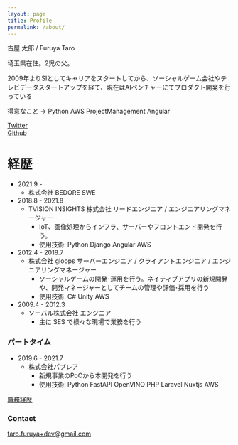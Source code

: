 ```yaml
---
layout: page
title: Profile
permalink: /about/
---
```


古屋 太郎 / Furuya Taro

埼玉県在住。2児の父。

2009年よりSIとしてキャリアをスタートしてから、ソーシャルゲーム会社やテレビデータスタートアップを経て、現在はAIベンチャーにてプロダクト開発を行っている

得意なこと → Python AWS ProjectManagement Angular 

[Twitter](https://twitter.com/taross__f)  
[Github](https://github.com/taross-f)


# 経歴
- 2021.9 -
  - 株式会社 BEDORE SWE   
- 2018.8 - 2021.8
  - TVISION INSIGHTS 株式会社 リードエンジニア / エンジニアリングマネージャー
    - IoT、画像処理からインフラ、サーバーやフロントエンド開発を行う。
    - 使用技術: Python Django Angular AWS
- 2012.4 - 2018.7
  - 株式会社 gloops サーバーエンジニア / クライアントエンジニア / エンジニアリングマネージャー
    - ソーシャルゲームの開発･運用を行う。ネイティブアプリの新規開発や、開発マネージャーとしてチームの管理や評価･採用を行う
    - 使用技術: C# Unity AWS
- 2009.4 - 2012.3
  - ソーバル株式会社 エンジニア
    - 主に SES で様々な現場で業務を行う
    
### パートタイム

- 2019.6 - 2021.7
  - 株式会社パプレア
    - 新規事業のPoCから本開発を行う
    - 使用技術: Python FastAPI OpenVINO PHP Laravel Nuxtjs AWS

[職務経歴](https://gist.github.com/taross-f/e3043275d6a71f410867fcc1aa51ced1)

<div data-iframe-width="150" data-iframe-height="270" data-share-badge-id="1a3dd763-c988-441a-839c-34010e6fdd33" data-share-badge-host="https://www.credly.com"></div><script type="text/javascript" async src="//cdn.credly.com/assets/utilities/embed.js"></script>
<div data-iframe-width="150" data-iframe-height="270" data-share-badge-id="e7e5eac6-43c2-4992-aa14-6a2af37e6136" data-share-badge-host="https://www.credly.com"></div><script type="text/javascript" async src="//cdn.credly.com/assets/utilities/embed.js"></script>
<div data-iframe-width="150" data-iframe-height="270" data-share-badge-id="43049902-ff70-4dd0-99b7-c91308a2c436" data-share-badge-host="https://www.credly.com"></div><script type="text/javascript" async src="//cdn.credly.com/assets/utilities/embed.js"></script>

### Contact

[taro.furuya+dev@gmail.com](mailto:taro.furuya+dev@gmail.com)  

